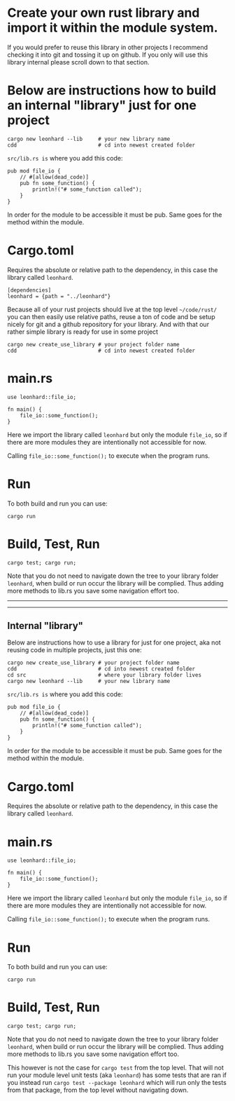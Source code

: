 # Create your own rust library and import it within the module system.

If you would prefer to reuse this library in other projects I recommend checking it into git and tossing it up on github. If you only will use this library internal please scroll down to that section.

# Below are instructions how to build an internal "library" just for one project

    cargo new leonhard --lib     # your new library name
    cdd                          # cd into newest created folder

`src/lib.rs is` where you add this code:

    pub mod file_io {
        // #[allow(dead_code)]
        pub fn some_function() {
            println!("# some_function called");
        }
    }

In order for the module to be accessible it must be pub. Same goes for the method within the module.

# Cargo.toml

Requires the absolute or relative path to the dependency, in this case the library called `leonhard`.

    [dependencies]
    leonhard = {path = "../leonhard"}

Because all of your rust projects should live at the top level `~/code/rust/` you can then easily use relative paths, reuse a ton of code and be setup nicely for git and a github repository for your library.
And with that our rather simple library is ready for use in some project

    cargo new create_use_library # your project folder name
    cdd                          # cd into newest created folder

# main.rs

    use leonhard::file_io;

    fn main() {
        file_io::some_function();
    }

Here we import the library called `leonhard` but only the module `file_io`, so if there are more modules they are intentionally not accessible for now.

Calling `file_io::some_function();` to execute when the program runs.

# Run

To both build and run you can use:

    cargo run

# Build, Test, Run

    cargo test; cargo run;

Note that you do not need to navigate down the tree to your library folder `leonhard`, when build or run occur the library will be complied. Thus adding more methods to lib.rs you save some navigation effort too.

---

---

## Internal "library"

Below are instructions how to use a library for just for one project, aka not reusing code in multiple projects, just this one:

    cargo new create_use_library # your project folder name
    cdd                          # cd into newest created folder
    cd src                       # where your library folder lives
    cargo new leonhard --lib     # your new library name

`src/lib.rs is` where you add this code:

    pub mod file_io {
        // #[allow(dead_code)]
        pub fn some_function() {
            println!("# some_function called");
        }
    }

In order for the module to be accessible it must be pub. Same goes for the method within the module.

# Cargo.toml

Requires the absolute or relative path to the dependency, in this case the library called `leonhard`.

# main.rs

    use leonhard::file_io;

    fn main() {
        file_io::some_function();
    }

Here we import the library called `leonhard` but only the module `file_io`, so if there are more modules they are intentionally not accessible for now.

Calling `file_io::some_function();` to execute when the program runs.

# Run

To both build and run you can use:

    cargo run

# Build, Test, Run

    cargo test; cargo run;

Note that you do not need to navigate down the tree to your library folder `leonhard`, when build or run occur the library will be complied. Thus adding more methods to lib.rs you save some navigation effort too.

This however is not the case for `cargo test` from the top level. That will not run your module level unit tests (aka `leonhard`) has some tests that are ran if you instead run `cargo test --package leonhard` which will run only the tests from that package, from the top level without navigating down.
